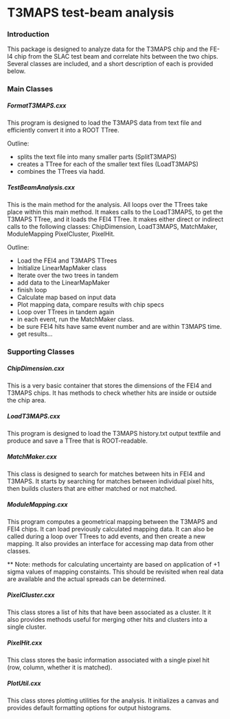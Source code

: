 # T3MAPS test-beam analysis

### Introduction
This package is designed to analyze data for the T3MAPS chip and the FE-I4 chip 
from the SLAC test beam and correlate hits between the two chips. Several 
classes are included, and a short description of each is provided below.

### Main Classes
  
##### FormatT3MAPS.cxx
  This program is designed to load the T3MAPS data from text file and 
  efficiently convert it into a ROOT TTree. 

  Outline:
  - splits the text file into many smaller parts (SplitT3MAPS)
  - creates a TTree for each of the smaller text files (LoadT3MAPS)
  - combines the TTrees via hadd.

##### TestBeamAnalysis.cxx
  This is the main method for the analysis. All loops over the TTrees take place
  within this main method. It makes calls to the LoadT3MAPS, to get the T3MAPS
  TTree, and it loads the FEI4 TTree. It makes either direct or indirect calls
  to the following classes: ChipDimension, LoadT3MAPS, MatchMaker, ModuleMapping
  PixelCluster, PixelHit.
  
  Outline:
  - Load the FEI4 and T3MAPS TTrees
  - Initialize LinearMapMaker class
  - Iterate over the two trees in tandem
  - add data to the LinearMapMaker
  - finish loop
  - Calculate map based on input data
  - Plot mapping data, compare results with chip specs
  - Loop over TTrees in tandem again
  - in each event, run the MatchMaker class.
  - be sure FEI4 hits have same event number and are within T3MAPS time.
  - get results...
  

### Supporting Classes

##### ChipDimension.cxx
  This is a very basic container that stores the dimensions of the FEI4 and 
  T3MAPS chips. It has methods to check whether hits are inside or outside the 
  chip area.

##### LoadT3MAPS.cxx
  This program is designed to load the T3MAPS history.txt output textfile and 
  produce and save a TTree that is ROOT-readable. 

##### MatchMaker.cxx
  This class is designed to search for matches between hits in FEI4 and T3MAPS.
  It starts by searching for matches between individual pixel hits, then builds
  clusters that are either matched or not matched.

##### ModuleMapping.cxx
  This program computes a geometrical mapping between the T3MAPS and FEI4 chips.
  It can load previously calculated mapping data. It can also be called during 
  a loop over TTrees to add events, and then create a new mapping. It also 
  provides an interface for accessing map data from other classes.

  ** Note: methods for calculating uncertainty are based on application of +1
  sigma values of mapping constaints. This should be revisited when real data
  are available and the actual spreads can be determined. 

##### PixelCluster.cxx
  This class stores a list of hits that have been associated as a cluster. It
  it also provides methods useful for merging other hits and clusters into a
  single cluster.

##### PixelHit.cxx
  This class stores the basic information associated with a single pixel hit
  (row, column, whether it is matched). 

##### PlotUtil.cxx
  This class stores plotting utilities for the analysis. It initializes a canvas
  and provides default formatting options for output histograms.

